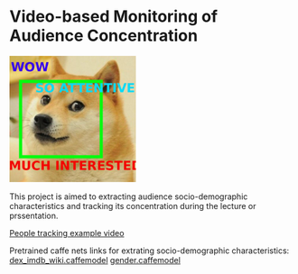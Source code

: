 # Video-based Monitoring of Audience Concentration

<img src="https://github.com/walterdd/Auditory_tracking/blob/master/dogg.jpg" width="224">

This project is aimed to extracting audience socio-demographic characteristics and tracking its concentration during the lecture or prssentation.

[People tracking example video](https://www.youtube.com/watch?v=LFJhAiqAA3c)


Pretrained caffe nets links for extrating socio-demographic characteristics:
[dex_imdb_wiki.caffemodel](https://data.vision.ee.ethz.ch/cvl/rrothe/imdb-wiki/static/dex_imdb_wiki.caffemodel)
[gender.caffemodel](https://data.vision.ee.ethz.ch/cvl/rrothe/imdb-wiki/static/gender.caffemodel)
